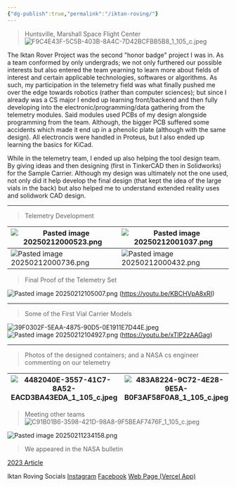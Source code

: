 ```yaml
---
{"dg-publish":true,"permalink":"/iktan-roving/"}
---
```


>Huntsville, Marshall Space Flight Center
![F9C4E43F-5C5B-403B-8A4C-7D42BCFBB5B8_1_105_c.jpeg](/img/user/imagenes/F9C4E43F-5C5B-403B-8A4C-7D42BCFBB5B8_1_105_c.jpeg)

The Iktan Rover Project was the second "honor badge" project I was in. As a team conformed by only undergrads; we not only furthered our possible interests but also entered the team yearning to learn more about fields of interest and certain applicable technologies, softwares or algorithms. As such, my participation in the telemetry field was what finally pushed me over the edge towards robotics (rather than computer sciences); but since I already was a CS major I ended up learning front/backend and then fully developing into the electronic/programming/data gathering from the telemetry modules. Said modules used PCBs of my design alongside programming from the team. Although, the bigger PCB suffered some accidents which made it end up in a phenolic plate (although with the same design). All electroncis were handled in Proteus, but I also ended up learning the basics for KiCad. 

While in the telemetry team, I ended up also helping the tool design team. By giving ideas and then designing (first in TinkerCAD then in Solidworks) for the Sample Carrier. Although my design was ultimately not the one used, not only did it help develop the final design (that kept the idea of the large vials in the back) but also helped me to understand extended reality uses and solidwork CAD design.

---


> Telemetry Development 

| ![Pasted image 20250212000523.png](/img/user/imagenes/Pasted%20image%2020250212000523.png) | ![Pasted image 20250212001037.png](/img/user/imagenes/Pasted%20image%2020250212001037.png) |
| ------------------------------------ | ------------------------------------ |
| ![Pasted image 20250212000736.png](/img/user/imagenes/Pasted%20image%2020250212000736.png) | ![Pasted image 20250212000432.png](/img/user/imagenes/Pasted%20image%2020250212000432.png) |

> Final Proof of the Telemetry Set

![Pasted image 20250212105007.png](/img/user/imagenes/Pasted%20image%2020250212105007.png)
(https://youtu.be/KBCHVpA8xRI)

---

> Some of the First Vial Carrier Models

![39F0302F-5EAA-4875-90D5-0E1911E7D44E.jpeg](/img/user/imagenes/39F0302F-5EAA-4875-90D5-0E1911E7D44E.jpeg)
![Pasted image 20250212104927.png](/img/user/imagenes/Pasted%20image%2020250212104927.png)
(https://youtu.be/xTlP2zAAGag)

---

> Photos of the designed containers; and a NASA cs engineer commenting on our telemetry

| ![4482040E-3557-41C7-8A52-EACD3BA43EDA_1_105_c.jpeg](/img/user/imagenes/4482040E-3557-41C7-8A52-EACD3BA43EDA_1_105_c.jpeg) | ![483A8224-9C72-4E28-9E5A-B0F3AF58F0A8_1_105_c.jpeg](/img/user/imagenes/483A8224-9C72-4E28-9E5A-B0F3AF58F0A8_1_105_c.jpeg) |
| ------------------------------------------------------ | ------------------------------------------------------ |


> Meeting other teams
![C91B01B6-3598-421D-98A8-9F5BEAF7476F_1_105_c.jpeg](/img/user/imagenes/C91B01B6-3598-421D-98A8-9F5BEAF7476F_1_105_c.jpeg)


![Pasted image 20250211234158.png](/img/user/imagenes/Pasted%20image%2020250211234158.png)
> We appeared in the NASA bulletin

[2023 Article](https://conecta.tec.mx/en/news/cuernavaca/education/mexicans-win-2-nasa-challenge-awards)





Iktan Roving Socials
[Instagram](https://www.instagram.com/iktan_roving/)
[Facebook](https://www.facebook.com/IKTANRoving/)
[Web Page (Vercel App)](https://iktan-2024.vercel.app)